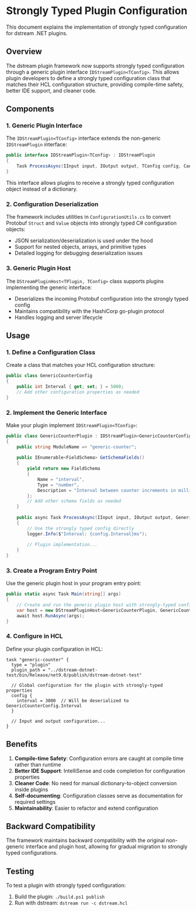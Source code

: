 # Strongly Typed Plugin Configuration

This document explains the implementation of strongly typed configuration for dstream .NET plugins.

## Overview

The dstream plugin framework now supports strongly typed configuration through a generic plugin interface `IDStreamPlugin<TConfig>`. This allows plugin developers to define a strongly typed configuration class that matches their HCL configuration structure, providing compile-time safety, better IDE support, and cleaner code.

## Components

### 1. Generic Plugin Interface

The `IDStreamPlugin<TConfig>` interface extends the non-generic `IDStreamPlugin` interface:

```csharp
public interface IDStreamPlugin<TConfig> : IDStreamPlugin
{
    Task ProcessAsync(IInput input, IOutput output, TConfig config, CancellationToken cancellationToken);
}
```

This interface allows plugins to receive a strongly typed configuration object instead of a dictionary.

### 2. Configuration Deserialization

The framework includes utilities in `ConfigurationUtils.cs` to convert Protobuf `Struct` and `Value` objects into strongly typed C# configuration objects:

- JSON serialization/deserialization is used under the hood
- Support for nested objects, arrays, and primitive types
- Detailed logging for debugging deserialization issues

### 3. Generic Plugin Host

The `DStreamPluginHost<TPlugin, TConfig>` class supports plugins implementing the generic interface:

- Deserializes the incoming Protobuf configuration into the strongly typed config
- Maintains compatibility with the HashiCorp go-plugin protocol
- Handles logging and server lifecycle

## Usage

### 1. Define a Configuration Class

Create a class that matches your HCL configuration structure:

```csharp
public class GenericCounterConfig
{
    public int Interval { get; set; } = 5000;
    // Add other configuration properties as needed
}
```

### 2. Implement the Generic Interface

Make your plugin implement `IDStreamPlugin<TConfig>`:

```csharp
public class GenericCounterPlugin : IDStreamPlugin<GenericCounterConfig>
{
    public string ModuleName => "generic-counter";
    
    public IEnumerable<FieldSchema> GetSchemaFields()
    {
        yield return new FieldSchema
        {
            Name = "interval",
            Type = "number",
            Description = "Interval between counter increments in milliseconds"
        };
        // Add other schema fields as needed
    }
    
    public async Task ProcessAsync(IInput input, IOutput output, GenericCounterConfig config, CancellationToken cancellationToken)
    {
        // Use the strongly typed config directly
        logger.Info($"Interval: {config.Interval}ms");
        
        // Plugin implementation...
    }
}
```

### 3. Create a Program Entry Point

Use the generic plugin host in your program entry point:

```csharp
public static async Task Main(string[] args)
{
    // Create and run the generic plugin host with strongly-typed configuration
    var host = new DStreamPluginHost<GenericCounterPlugin, GenericCounterConfig>();
    await host.RunAsync(args);
}
```

### 4. Configure in HCL

Define your plugin configuration in HCL:

```hcl
task "generic-counter" {
  type = "plugin"
  plugin_path = "../dstream-dotnet-test/bin/Release/net9.0/publish/dstream-dotnet-test"
  
  // Global configuration for the plugin with strongly-typed properties
  config {
    interval = 3000  // Will be deserialized to GenericCounterConfig.Interval
  }
  
  // Input and output configuration...
}
```

## Benefits

1. **Compile-time Safety**: Configuration errors are caught at compile time rather than runtime
2. **Better IDE Support**: IntelliSense and code completion for configuration properties
3. **Cleaner Code**: No need for manual dictionary-to-object conversion inside plugins
4. **Self-documenting**: Configuration classes serve as documentation for required settings
5. **Maintainability**: Easier to refactor and extend configuration

## Backward Compatibility

The framework maintains backward compatibility with the original non-generic interface and plugin host, allowing for gradual migration to strongly typed configurations.

## Testing

To test a plugin with strongly typed configuration:

1. Build the plugin: `./build.ps1 publish`
2. Run with dstream: `dstream run -c dstream.hcl`
